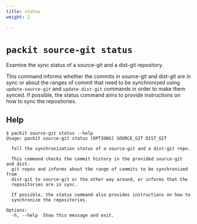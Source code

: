 ```yaml
---
title: status
weight: 2

---
```


# `packit source-git status`

Examine the sync status of a source-git and a dist-git repository.

This command informs whether the commits in source-git and dist-git are
in sync or about the ranges of commit that need to be synchronized using
`update-source-git` and `update-dist-git` commands in order to make them
synced. If possible, the status command aims to provide instructions on
how to sync the repositories.

## Help

    $ packit source-git status --help   
    Usage: packit source-git status [OPTIONS] SOURCE_GIT DIST_GIT
    
      Tell the synchronization status of a source-git and a dist-git repo.
    
      This command checks the commit history in the provided source-git and dist-
      git repos and informs about the range of commits to be synchronized from
      dist-git to source-git or the other way around, or informs that the
      repositories are in sync.
    
      If possible, the status command also provides instructions on how to
      synchronize the repositories.
    
    Options:
      -h, --help  Show this message and exit.
